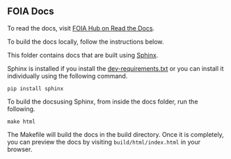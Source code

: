 ## FOIA Docs

To read the docs, visit [FOIA Hub on Read the Docs](http://foia-hub.readthedocs.org/).

To build the docs locally, follow the instructions below.

This folder contains docs that are built using [Sphinx](http://sphinx-doc.org/index.html).

Sphinx is installed if you install the [dev-requirements.txt](https://github.com/18F/foia-hub/blob/master/requirements-dev.txt) or you can install it individually using the following command.

```
pip install sphinx
```

To build the docsusing Sphinx, from inside the docs folder, run the following.
```
make html
```

The Makefile will build the docs in the build directory. Once it is completely, you can preview the docs by visiting `build/html/index.html` in your browser.
